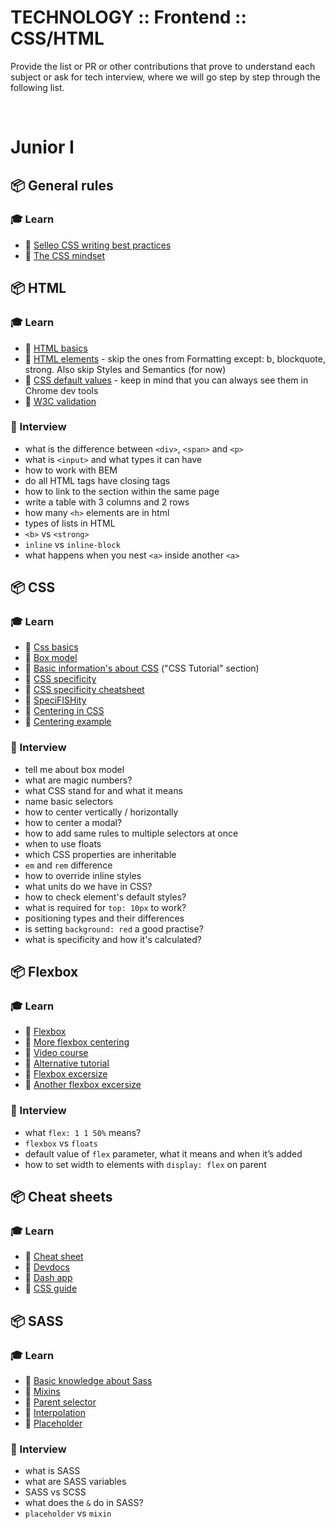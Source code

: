 # TECHNOLOGY :: Frontend :: CSS/HTML

Provide the list or PR or other contributions that prove to understand each subject or ask for tech interview, where we will go step by step through the following list.

&nbsp;

# Junior I

## 📦 General rules

### 🎓 Learn

* 📗 [Selleo CSS writing best practices](https://gist.github.com/ArekJanik/0f2a101935aed483782c15f2d5b73273)
* 📗 [The CSS mindset](https://mxb.dev/blog/the-css-mindset/)


## 📦 HTML

### 🎓 Learn

* 📗 [HTML basics](https://www.w3schools.com/html/html_basic.asp)
* 📗 [HTML elements](https://www.w3schools.com/tags/ref_byfunc.asp) - skip the ones from Formatting except: b, blockquote, strong. Also skip Styles and Semantics (for now)
* 📗 [CSS default values](https://www.w3schools.com/csSref/css_default_values.asp) - keep in mind that you can always see them in Chrome dev tools
* 📗 [W3C validation](https://validator.w3.org/#validate_by_input)

### 🎤 Interview

* what is the difference between `<div>`, `<span>` and `<p>`
* what is `<input>` and what types it can have
* how to work with BEM
* do all HTML tags have closing tags
* how to link to the section within the same page
* write a table with 3 columns and 2 rows
* how many `<h>` elements are in html
* types of lists in HTML
* `<b>` vs `<strong>`
* `inline` vs `inline-block`
* what happens when you nest `<a>` inside another `<a>`
  

## 📦 CSS

### 🎓 Learn

* 📗 [Css basics](https://developer.mozilla.org/en/docs/Learn/Getting_started_with_the_web/CSS_basics)
* 📗 [Box model](https://internetingishard.com/html-and-css/css-box-model/)
* 📗 [Basic information's about CSS](https://www.w3schools.com/Css/default.asp) ("CSS Tutorial" section)
* 📗 [CSS specificity](https://developer.mozilla.org/en-US/docs/Web/CSS/Specificity)
* 📗 [CSS specificity cheatsheet](https://webdevstudios.com/wp-content/uploads/2015/05/specificity1.png)
* 📗 [SpeciFISHity](https://specifishity.com/)
* 📗 [Centering in CSS](https://css-tricks.com/centering-css-complete-guide/)
* 📗 [Centering example](https://codepen.io/Zealur/pen/ebNExd)


### 🎤 Interview

* tell me about box model
* what are magic numbers?
* what CSS stand for and what it means
* name basic selectors
* how to center vertically / horizontally
* how to center a modal?
* how to add same rules to multiple selectors at once
* when to use floats
* which CSS properties are inheritable
* `em` and `rem` difference
* how to override inline styles
* what units do we have in CSS?
* how to check element's default styles?
* what is required for `top: 10px` to work?
* positioning types and their differences
* is setting `background: red` a good practise?
* what is specificity and how it's calculated?


## 📦 Flexbox

### 🎓 Learn

* 📗 [Flexbox](https://css-tricks.com/snippets/css/a-guide-to-flexbox/)
* 📗 [More flexbox centering](https://css-tricks.com/the-peculiar-magic-of-flexbox-and-auto-margins/)
* 📗 [Video course](https://flexbox.io/)
* 📗 [Alternative tutorial](https://medium.freecodecamp.org/the-ultimate-guide-to-flexbox-learning-through-examples-8c90248d4676)
* 📗 [Flexbox excersize](https://flexboxfroggy.com/)
* 📗 [Another flexbox excersize](http://www.flexboxdefense.com/)


### 🎤 Interview

* what `flex: 1 1 50%` means?
* `flexbox` vs `floats`
* default value of `flex` parameter, what it means and when it’s added
* how to set width to elements with `display: flex` on parent


## 📦 Cheat sheets

### 🎓 Learn

* 📗 [Cheat sheet](https://websitesetup.org/html5-cheat-sheet/)
* 📗 [Devdocs](https://devdocs.io/css/)
* 📗 [Dash app](https://kapeli.com/dash)
* 📗 [CSS guide](https://medium.freecodecamp.org/the-css-handbook-a-handy-guide-to-css-for-developers-b56695917d11)


## 📦 SASS

### 🎓 Learn

* 📗 [Basic knowledge about Sass](https://sass-lang.com/guide)	
* 📗 [Mixins](https://scotch.io/tutorials/how-to-use-sass-mixins)
* 📗 [Parent selector](https://sass-lang.com/documentation/style-rules/parent-selector)
* 📗 [Interpolation](https://sass-lang.com/documentation/interpolation)
* 📗 [Placeholder](https://sass-lang.com/documentation/style-rules/placeholder-selectors)

### 🎤 Interview

* what is SASS
* what are SASS variables
* SASS vs SCSS
* what does the `&` do in SASS?
* `placeholder` vs `mixin`
